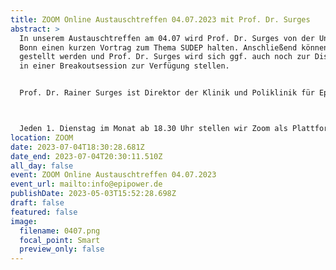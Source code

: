 ```yaml
---
title: ZOOM Online Austauschtreffen 04.07.2023 mit Prof. Dr. Surges
abstract: >
  In unserem Austauschtreffen am 04.07 wird Prof. Dr. Surges von der Uniklinik
  Bonn einen kurzen Vortrag zum Thema SUDEP halten. Anschließend können Fragen
  gestellt werden und Prof. Dr. Surges wird sich ggf. auch noch zur Diskussion
  in einer Breakoutsession zur Verfügung stellen.


  Prof. Dr. Rainer Surges ist Direktor der Klinik und Poliklinik für Epileptologie und beschäftigt sich auch mit dem Bereich "Klinische Epilepsieforschung."



  Jeden 1. Dienstag im Monat ab 18.30 Uhr stellen wir Zoom als Plattform zum gemeinsamen Austausch zur Verfügung. Epilepsiebetroffene aller Altersgruppen sind dazu eingeladen. In der Regel gibt es einen Impulsvortrag zu einem zu ausgewählten Thema der Epilepsie, bspw. über neue Möglichkeiten der Behandlung oder Fortschritte in der Diagnostik. Im Anschluss wechseln die Teilnehmer in themenspezifische Breakoutsessions, um über alle verschiedenen Themen rund um Epilepsie, aber auch Privates zu diskutieren. Wir haben eine sehr lockere Atmosphäre und jeder kann kommen und gehen, wie und wann er Lust hat. Um mitzumachen ist allerdings zuvor eine Anmeldung per E-Mail notwendig.
location: ZOOM
date: 2023-07-04T18:30:28.681Z
date_end: 2023-07-04T20:30:11.510Z
all_day: false
event: ZOOM Online Austauschtreffen 04.07.2023
event_url: mailto:info@epipower.de
publishDate: 2023-05-03T15:52:28.698Z
draft: false
featured: false
image:
  filename: 0407.png
  focal_point: Smart
  preview_only: false
---
```

